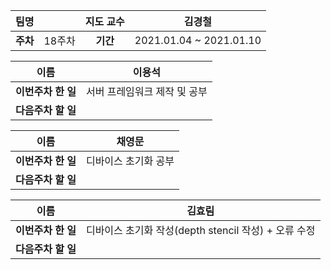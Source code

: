 |   팀명   |        | 지도 교수 |         김경철          |
| :------: | :----: | :-------: | :---------------------: |
| **주차** | 18주차 | **기간**  | 2021.01.04 ~ 2021.01.10 |

|        이름        |            이용석            |
| :----------------: | :--------------------------: |
| **이번주차 한 일** | 서버 프레임워크 제작 및 공부 |
| **다음주차 할 일** |                              |

|        이름        |        채영문        |
| :----------------: | :------------------: |
| **이번주차 한 일** | 디바이스 초기화 공부 |
| **다음주차 할 일** |                      |

|        이름        |                        김효림                        |
| :----------------: | :--------------------------------------------------: |
| **이번주차 한 일** | 디바이스 초기화 작성(depth stencil 작성) + 오류 수정 |
| **다음주차 할 일** |                                                      |

